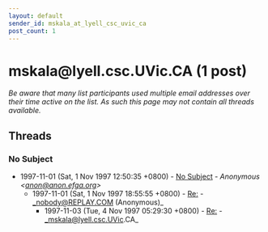 ```yaml
---
layout: default
sender_id: mskala_at_lyell_csc_uvic_ca
post_count: 1
---
```


# mskala<span>@</span>lyell.csc.UVic.CA (1 post)

_Be aware that many list participants used multiple email addresses over their time active on the list. As such this page may not contain all threads available._

## Threads

### No Subject
+ 1997-11-01 (Sat, 1 Nov 1997 12:50:35 +0800) - [No Subject](/archive/1997/11/27f24a8ebd5a4cb44962fc7d95b14f2c21214ac8b169b0ca04c06d70746d8e7b) - _Anonymous \<anon@anon.efga.org\>_
  + 1997-11-01 (Sat, 1 Nov 1997 18:55:55 +0800) - [Re:](/archive/1997/11/2c374c0972e282be1219b927e2f22effd2fe45ad234da2fda211cbc1def87390) - _nobody@REPLAY.COM (Anonymous)_
    + 1997-11-03 (Tue, 4 Nov 1997 05:29:30 +0800) - [Re:](/archive/1997/11/88dcf81d05254962cbe0a2fdc7a753c8d09d772ad63c4488fbb592af13e534fa) - _mskala@lyell.csc.UVic.CA_

